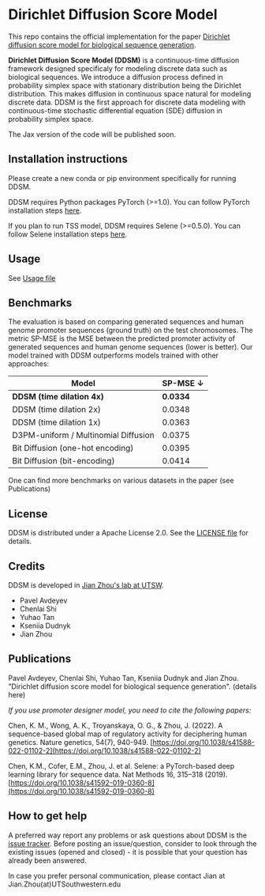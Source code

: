 Dirichlet Diffusion Score Model 
==============

This repo contains the official implementation for the paper [Dirichlet diffusion score model for biological sequence generation](doi_here). 

**Dirichlet Diffusion Score Model (DDSM)** is a continuous-time diffusion framework designed specificaly for modeling discrete data such as biological
sequences. We introduce a diffusion process defined in probability simplex space with stationary distribution being the Dirichlet distribution. This makes diffusion in continuous space natural for modeling discrete data. DDSM is the first approach for discrete data modeling with continuous-time  stochastic differential equation (SDE) diffusion in probability simplex space.

The Jax version of the code will be published soon. 

Installation instructions
---------- 
Please create a new conda or pip environment specifically for running DDSM.  

DDSM requires Python packages PyTorch (>=1.0). You can follow PyTorch installation steps [here](https://pytorch.org/get-started/locally/). 

If you plan to run TSS model, DDSM requires Selene (>=0.5.0). You can follow Selene installation steps [here](https://github.com/FunctionLab/selene).

Usage
---------- 
See [Usage file](Usage.md)

Benchmarks
----------
The evaluation is based on comparing generated sequences and human genome promoter sequences (ground truth) on the test chromosomes.
The metric SP-MSE is the MSE between the predicted promoter activity of generated sequences and human genome sequences (lower is better). Our model trained with DDSM outperforms models trained with other approaches:

| Model                                 | SP-MSE $\downarrow$ |
|---------------------------------------|---------------------|
| **DDSM (time dilation 4x)**           | **0.0334**          |
| DDSM (time dilation 2x)               | 0.0348              |
| DDSM (time dilation 1x)               | 0.0363              |
| D3PM-uniform / Multinomial Diffusion  | 0.0375              |
| Bit Diffusion (one-hot encoding)      | 0.0395              |
| Bit Diffusion (bit-encoding)          | 0.0414              | 

One can find more benchmarks on various datasets in the paper (see Publications)


License
-------
DDSM is distributed under a Apache License 2.0.  See the [LICENSE file](LICENSE) for details. 

Credits
-------
DDSM is developed in [Jian Zhou's lab at UTSW](https://zhoulab.io/).

* Pavel Avdeyev
* Chenlai Shi
* Yuhao Tan
* Kseniia Dudnyk
* Jian Zhou

Publications
------------
Pavel Avdeyev, Chenlai Shi, Yuhao Tan, Kseniia Dudnyk and Jian Zhou. "Dirichlet diffusion score model for biological sequence generation". (details here) 

*If you use promoter designer model, you need to cite the following papers:*  

Chen, K. M., Wong, A. K., Troyanskaya, O. G., & Zhou, J. (2022). A sequence-based global map of regulatory activity for deciphering human genetics. Nature genetics, 54(7), 940-949. [https://doi.org/10.1038/s41588-022-01102-2](https://doi.org/10.1038/s41588-022-01102-2)  

Chen, K.M., Cofer, E.M., Zhou, J. et al. Selene: a PyTorch-based deep learning library for sequence data. Nat Methods 16, 315–318 (2019). [https://doi.org/10.1038/s41592-019-0360-8](https://doi.org/10.1038/s41592-019-0360-8)


How to get help
---------------
A preferred way report any problems or ask questions about DDSM is the [issue tracker](https://github.com/jzhoulab/ddsm/issues). Before posting an issue/question, consider to look through the existing issues (opened and closed) - it is possible that your question has already been answered.

In case you prefer personal communication, please contact Jian at Jian.Zhou(at)UTSouthwestern.edu
